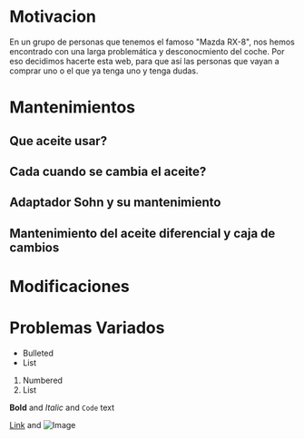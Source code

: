 
# Motivacion
En un grupo de personas que tenemos el famoso "Mazda RX-8", nos hemos encontrado con una larga problemática y desconocmiento del coche. Por eso decidimos hacerte esta web, para que así las personas que vayan a comprar uno o el que ya tenga uno y tenga dudas.

# Mantenimientos
## Que aceite usar?
## Cada cuando se cambia el aceite?
## Adaptador Sohn y su mantenimiento
## Mantenimiento del aceite diferencial y caja de cambios
# Modificaciones
# Problemas Variados

- Bulleted
- List

1. Numbered
2. List

**Bold** and _Italic_ and `Code` text

[Link](url) and ![Image](src)

